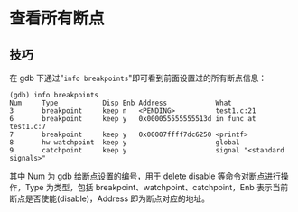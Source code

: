 # 查看所有断点

## 技巧

在 gdb 下通过"`info breakpoints`"即可看到前面设置过的所有断点信息：

```
(gdb) info breakpoints
Num     Type           Disp Enb Address            What
3       breakpoint     keep n   <PENDING>          test1.c:21
6       breakpoint     keep y   0x000055555555513d in func at test1.c:7
7       breakpoint     keep y   0x00007ffff7dc6250 <printf>
8       hw watchpoint  keep y                      global
9       catchpoint     keep y                      signal "<standard signals>"
```

其中 Num 为 gdb 给断点设置的编号，用于 delete disable 等命令对断点进行操作，Type 为类型，包括 breakpoint、watchpoint、catchpoint，Enb 表示当前断点是否使能(disable)，Address 即为断点对应的地址。



